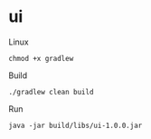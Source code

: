 # ui

Linux
```
chmod +x gradlew
```
Build
```
./gradlew clean build
```

Run
```
java -jar build/libs/ui-1.0.0.jar
```
